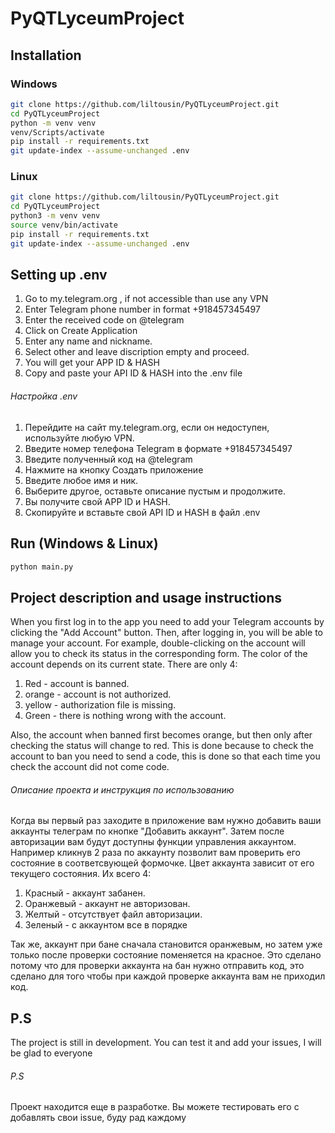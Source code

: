 # PyQTLyceumProject

## Installation
### Windows
```bash
git clone https://github.com/liltousin/PyQTLyceumProject.git
cd PyQTLyceumProject
python -m venv venv
venv/Scripts/activate
pip install -r requirements.txt
git update-index --assume-unchanged .env
```
### Linux 
```bash
git clone https://github.com/liltousin/PyQTLyceumProject.git
cd PyQTLyceumProject
python3 -m venv venv
source venv/bin/activate
pip install -r requirements.txt
git update-index --assume-unchanged .env
```
## Setting up .env
1. Go to my.telegram.org , if not accessible than use any VPN
2. Enter Telegram phone number in format +918457345497
3. Enter the received code on @telegram
4. Click on Create Application
5. Enter any name and nickname.
6. Select other and leave discription empty and proceed.
7. You will get your APP ID & HASH
9. Сopy and paste your API ID & HASH into the .env file

###### Настройка .env
1. Перейдите на сайт my.telegram.org, если он недоступен, используйте любую VPN.
2. Введите номер телефона Telegram в формате +918457345497
3. Введите полученный код на @telegram
4. Нажмите на кнопку Создать приложение
5. Введите любое имя и ник.
6. Выберите другое, оставьте описание пустым и продолжите.
7. Вы получите свой APP ID и HASH.
9. Скопируйте и вставьте свой API ID и HASH в файл .env

## Run (Windows & Linux)
```bash
python main.py
```

## Project description and usage instructions
When you first log in to the app you need to add your Telegram accounts by clicking the "Add Account" button. Then, after logging in, you will be able to manage your account. For example, double-clicking on the account will allow you to check its status in the corresponding form. The color of the account depends on its current state. There are only 4:
1. Red - account is banned.
2. orange - account is not authorized.
3. yellow - authorization file is missing.
4. Green - there is nothing wrong with the account.

Also, the account when banned first becomes orange, but then only after checking the status will change to red. This is done because to check the account to ban you need to send a code, this is done so that each time you check the account did not come code.

###### Описание проекта и инструкция по использованию
Когда вы первый раз заходите в приложение вам нужно добавить ваши аккаунты телеграм по кнопке "Добавить аккаунт". Затем после авторизации вам будут доступны функции управления аккаунтом. Например кликнув 2 раза по аккаунту позволит вам проверить его состояние в соответсвующей формочке. Цвет аккаунта зависит от его текущего состояния. Их всего 4:
1. Красный - аккаунт забанен.
2. Оранжевый - аккаунт не авторизован.
3. Желтый - отсутствует файл авторизации.
4. Зеленый - с аккаунтом все в порядке

Так же, аккаунт при бане сначала становится оранжевым, но затем уже только после проверки состояние поменяется на красное. Это сделано потому что для проверки аккаунта на бан нужно отправить код, это сделано для того чтобы при каждой проверке аккаунта вам не приходил код.

## P.S
The project is still in development. You can test it and add your issues, I will be glad to everyone

###### P.S
Проект находится еще в разработке. Вы можете тестировать его с добавлять свои issue, буду рад каждому
